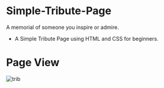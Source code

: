 # Simple-Tribute-Page
A memorial of someone you inspire or admire.
* A Simple Tribute Page using HTML and CSS for beginners.
  
# Page View
![trib](https://github.com/user-attachments/assets/9a80b0fd-6646-4bc1-aba0-149e302de2f0)
